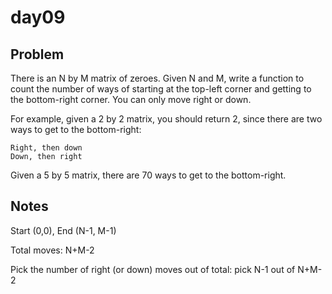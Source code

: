 # day09

## Problem
There is an N by M matrix of zeroes. Given N and M, write a function to count the number of ways of starting at the top-left corner and getting to the bottom-right corner. You can only move right or down.

For example, given a 2 by 2 matrix, you should return 2, since there are two ways to get to the bottom-right:

    Right, then down
    Down, then right

Given a 5 by 5 matrix, there are 70 ways to get to the bottom-right.

## Notes
Start (0,0), End (N-1, M-1)

Total moves: N+M-2

Pick the number of right (or down) moves out of total: pick N-1 out of N+M-2
